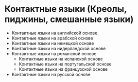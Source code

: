 # Контактные языки (Креолы, пиджины, смешанные языки)
* Контактные языки на английской основе
* Контактные языки на арабской основе
* Контактные языки на немецкой основе
* Контактные языки на нидерландской основе
* Контактные языки на романской основе
    * Контактные языки на испанской основе
    * Контактные языки на португальской основе
    * Контактные языки на французской основе
* Контактные языки на русской основе
